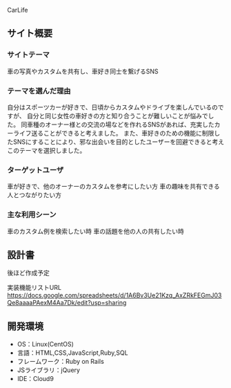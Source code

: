 CarLife

## サイト概要
### サイトテーマ
車の写真やカスタムを共有し、車好き同士を繋げるSNS

### テーマを選んだ理由
自分はスポーツカーが好きで、日頃からカスタムやドライブを楽しんでいるのですが、
自分と同じ女性の車好きの方と知り合うことが難しいことが悩みでした。
同車種のオーナー様との交流の場などを作れるSNSがあれば、充実したカーライフ送ることができると考えました。
また、車好きのための機能に制限したSNSにすることにより、邪な出会いを目的としたユーザーを回避できると考えこのテーマを選択しました。

### ターゲットユーザ
車が好きで、他のオーナーのカスタムを参考にしたい方
車の趣味を共有できる人とつながりたい方

### 主な利用シーン
車のカスタム例を検索したい時
車の話題を他の人の共有したい時


## 設計書
後ほど作成予定

実装機能リストURL
https://docs.google.com/spreadsheets/d/1A6Bv3Ue21Kzq_AxZRkFEGmJ03Qe8aaaaPAexM4Aa7Dk/edit?usp=sharing

## 開発環境
- OS：Linux(CentOS)
- 言語：HTML,CSS,JavaScript,Ruby,SQL
- フレームワーク：Ruby on Rails
- JSライブラリ：jQuery
- IDE：Cloud9
